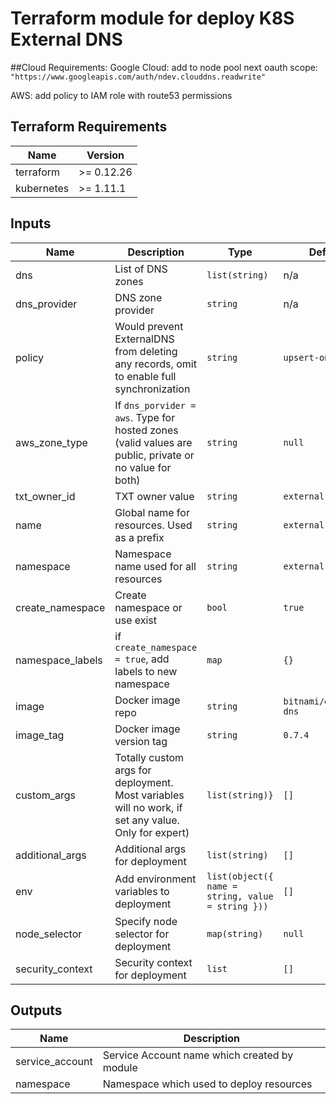 # Terraform module for deploy K8S External DNS

##Cloud Requirements: 
Google Cloud: add to node pool next oauth scope: `"https://www.googleapis.com/auth/ndev.clouddns.readwrite"`

AWS: add policy to IAM role with route53 permissions
   
## Terraform Requirements

| Name | Version |
|------|---------|
| terraform | >= 0.12.26 |
| kubernetes | >= 1.11.1 |


## Inputs

| Name | Description | Type | Default | Required |
|------|-------------|------|---------|:--------:|
| dns | List of DNS zones | `list(string)` | n/a | yes |
| dns_provider | DNS zone provider | `string` | n/a | yes |
| policy | Would prevent ExternalDNS from deleting any records, omit to enable full synchronization | `string` | `upsert-only` | no |
| aws_zone_type | If `dns_porvider = aws`. Type for hosted zones (valid values are public, private or no value for both) | `string` | `null` | no |
| txt_owner_id | TXT owner value | `string` | `external-dns` | no |
| name | Global name for resources. Used as a prefix | `string` | `external-dns` | no |
| namespace | Namespace name used for all resources | `string` | `external-dns` | no |
| create_namespace | Create namespace or use exist | `bool` | `true` | no |
| namespace_labels | if `create_namespace = true`, add labels to new namespace | `map` | `{}` | no |
| image | Docker image repo | `string` | `bitnami/external-dns` | no |
| image_tag | Docker image version tag | `string` | `0.7.4` | no |
| custom_args | Totally custom args for deployment. Most variables will no work, if set any value. Only for expert) | `list(string)}` | `[]` | no |
| additional_args | Additional args for deployment | `list(string)` | `[]` | no |
| env | Add environment variables to deployment | `list(object({ name = string, value = string }))` | `[]` | no |
| node_selector | Specify node selector for deployment | `map(string)` | `null` | no |
| security_context | Security context for deployment | `list` | `[]` | no |

## Outputs

| Name | Description |
|------|-------------|
| service_account | Service Account name which created by module |
| namespace | Namespace which used to deploy resources |